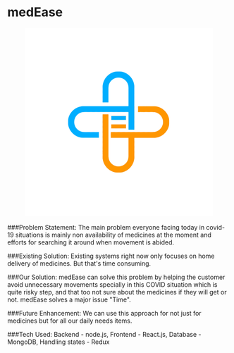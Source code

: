 # medEase

<p align="center">
  <img src="https://github.com/Bhavanak17/medEase/blob/main/idyllic-admin/src/images/logo.png?raw=true" alt="medEase logo"/>
</p>

###Problem Statement:
The main problem everyone facing today in covid-19  situations is mainly non availability of medicines at the moment and efforts for searching it around when movement is abided.

###Existing Solution:
Existing systems right now only focuses on home delivery of medicines. But that's time consuming.

###Our Solution:
medEase can solve this problem by helping the customer avoid unnecessary movements specially in this COVID situation which is quite risky step, and that too not sure about the medicines if they will get or not. medEase solves a major issue "Time".

###Future Enhancement:
We can use this approach for not just for medicines but for all our daily needs items.

###Tech Used:
Backend - node.js, Frontend - React.js, Database - MongoDB, Handling states - Redux

